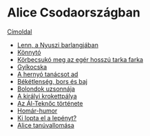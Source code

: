 # Alice Csodaországban

[Címoldal](cimoldal.md)

- [Lenn, a Nyuszi barlangjában](nyuszi.md)
- [Könnytó](tears.md)
- [Körbecsukó meg az egér hosszú tarka farka](tarka-farka.md)
- [Gyíkocska]()
- [A hernyó tanácsot ad]()
- [Békétlenség, bors és baj]()
- [Bolondok uzsonnája]()
- [A királyi krokettpálya]()
- [Az Ál-Teknőc története]()
- [Homár-humor]()
- [Ki lopta el a lepényt?]()
- [Alice tanúvallomása]()

